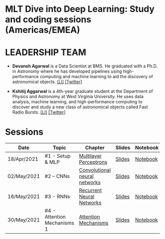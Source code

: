 # MLT Dive into Deep Learning: Study and coding sessions (Americas/EMEA)

# LEADERSHIP TEAM
                                                                                                                                                                                                                                                                                                                                                                                               
- **Devansh Agarwal** is a Data Scientist at BMS. He graduated with a Ph.D. in Astronomy where he has developed pipelines using high-performance computing and machine learning to aid the discovery of astronomical objects. [[LI]](https://www.linkedin.com/in/devanshkv/)
[[Twitter]](https://twitter.com/devanshkv)
                                                                                                                                                                                                                                                                                                                                                                                               
- **Kshitij Aggarwal** is a 4th-year graduate student at the Department of Physics and Astronomy at West Virginia University. He uses data analysis, machine learning, and high-performance computing to discover and study a new class of astronomical objects called Fast Radio Bursts. [[LI]](https://www.linkedin.com/in/kshitijaggarwal13//) [[Twitter]](https://twitter.com/KshitijAgg13)


# Sessions

| Date        | Topic                           | Chapter                  | Slides        | Notebook             | Video | 
|-------------|---------------------------------|------------------------|------------------|--------------------------|--------|
| 18/Apr/2021 | #1 - Setup & MLP      | [Multilayer Perceptrons](http://d2l.ai/chapter_multilayer-perceptrons/index.html)               | [Slides](https://docs.google.com/presentation/d/13Tw_5Ib5Gu8qEC7VRCu26Hqzos-2ChQiDXI15N2jfK4/edit?usp=sharing)    | [Notebook](https://colab.research.google.com/drive/1c2z3w53sj4CvGe4Jouuj8FdmRsSn682G?usp=sharing) | [![Youtube](https://www.youtube.com/s/desktop/f506bd45/img/favicon_32.png)](https://www.youtube.com/watch?v=Bs9EXRNmnK4) |
| 02/May/2021 | #2 – CNNs        | [Convolutional neural networks](https://d2l.ai/chapter_convolutional-neural-networks/index.html) | [Slides](https://docs.google.com/presentation/d/1LFpKk8Y8-nF8cm6qq6rpt4XPg9Hy-OT0TOFgq0assNA/edit?usp=sharing) | [Notebook](https://colab.research.google.com/drive/1Nt-TV7SxJ2_t1_FekdAhIXOesze1wcXt?usp=sharing) | [![Youtube](https://www.youtube.com/s/desktop/f506bd45/img/favicon_32.png)](https://www.youtube.com/watch?v=9-AhDYsx1CA)
| 16/May/2021 | #3 - RNNs | [Recurrent Neural Networks](https://d2l.ai/chapter_recurrent-neural-networks/index.html) | [Slides](https://machinelearningtokyo.slack.com/archives/C01UFBL9JP7/p1621184231055500) | [Notebook](https://colab.research.google.com/drive/1-G9YOMZ6stJwO-UxgYtz_44mf1J9wvG1?usp=sharing) | [![Youtube](https://www.youtube.com/s/desktop/f506bd45/img/favicon_32.png)](https://www.youtube.com/watch?v=mGPv5919KiQ) |
| 30/May/2021 | #4 - Attention Mechanisms 1 | [Attention Mechanisms](https://d2l.ai/chapter_attention-mechanisms/index.html) | [Slides](https://docs.google.com/presentation/d/1BLrhdWkwtchhCKpJas22nP91oNQAuwiXO7JXJyLH3pM/edit?usp=sharing) | [Notebook](https://colab.research.google.com/drive/1PMR2pbXa3zjefLMiJc-j-8Cw2bAEwyva?usp=sharing) | [![Youtube](https://www.youtube.com/s/desktop/f506bd45/img/favicon_32.png)]()









